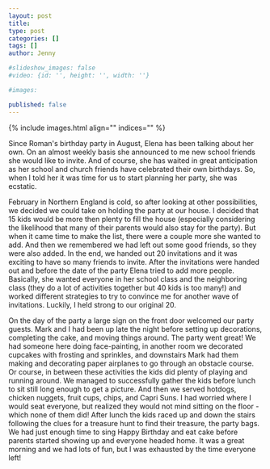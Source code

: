 ```yaml
---
layout: post
title: 
type: post
categories: []
tags: []
author: Jenny

#slideshow_images: false
#video: {id: '', height: '', width: ''}

#images:

published: false
---
```


{% include images.html align="" indices="" %}

Since Roman's birthday party in August, Elena has been talking about her own.  On an almost weekly basis she announced to me new school friends she would like to invite.  And of course, she has waited in great anticipation as her school and church friends have celebrated their own birthdays.  So, when I told her it was time for us to start planning her party, she was ecstatic.

February in Northern England is cold, so after looking at other possibilities, we decided we could take on holding the party at our house.  I decided that 15 kids would be more then plenty to fill the house (especially considering the likelihood that many of their parents would also stay for the party).  But when it came time to make the list, there were a couple more she wanted to add.  And then we remembered we had left out some good friends, so they were also added.  In the end, we handed out 20 invitations and it was exciting to have so many friends to invite.  After the invitations were handed out and before the date of the party Elena tried to add more people.  Basically, she wanted everyone in her school class and the neighboring class (they do a lot of activities together but 40 kids is too many!) and worked different strategies to try to convince me for another wave of invitations.  Luckily, I held strong to our original 20.

On the day of the party a large sign on the front door welcomed our party guests.  Mark and I had been up late the night before setting up decorations, completing the cake, and moving things around.  The party went great!  We had someone here doing face-painting, in another room we decorated cupcakes with frosting and sprinkles, and downstairs Mark had them making and decorating paper airplanes to go through an obstacle course.  Or course, in between these activities the kids did plenty of playing and running around.  We managed to successfully gather the kids before lunch to sit still long enough to get a picture.  And then we served hotdogs, chicken nuggets, fruit cups, chips, and Capri Suns.  I had worried where I would seat everyone, but realized they would not mind sitting on the floor - which none of them did!  After lunch the kids raced up and down the stairs following the clues for a treasure hunt to find their treasure, the party bags.  We had just enough time to sing Happy Birthday and eat cake before parents started showing up and everyone headed home.  It was a great morning and we had lots of fun, but I was exhausted by the time everyone left! 